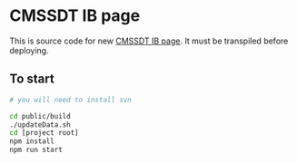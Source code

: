 # CMSSDT IB page

This is source code for new [CMSSDT IB page](https://cmssdt.cern.ch/SDT/html/cmssdt-ib). It must be transpiled before deploying.

## To start
```sh
# you will need to install svn 

cd public/build
./updateData.sh
cd [project root]
npm install
npm run start 
```
